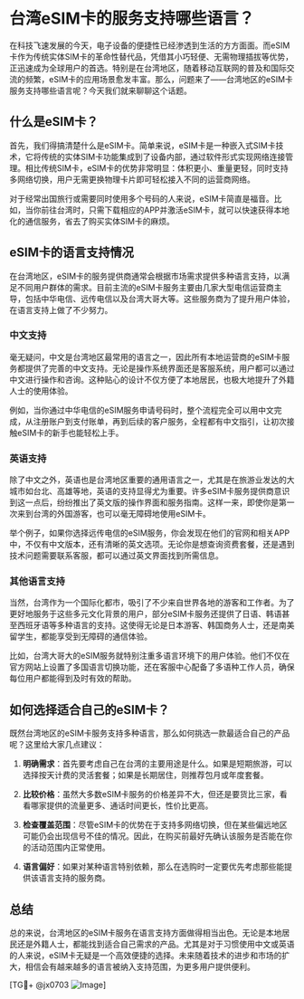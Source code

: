# 台湾eSIM卡的服务支持哪些语言？

在科技飞速发展的今天，电子设备的便捷性已经渗透到生活的方方面面。而eSIM卡作为传统实体SIM卡的革命性替代品，凭借其小巧轻便、无需物理插拔等优势，正迅速成为全球用户的首选。特别是在台湾地区，随着移动互联网的普及和国际交流的频繁，eSIM卡的应用场景愈发丰富。那么，问题来了——台湾地区的eSIM卡服务支持哪些语言呢？今天我们就来聊聊这个话题。

## 什么是eSIM卡？

首先，我们得搞清楚什么是eSIM卡。简单来说，eSIM卡是一种嵌入式SIM卡技术，它将传统的实体SIM卡功能集成到了设备内部，通过软件形式实现网络连接管理。相比传统SIM卡，eSIM卡的优势非常明显：体积更小、重量更轻，同时支持多网络切换，用户无需更换物理卡片即可轻松接入不同的运营商网络。

对于经常出国旅行或需要同时使用多个号码的人来说，eSIM卡简直是福音。比如，当你前往台湾时，只需下载相应的APP并激活eSIM卡，就可以快速获得本地化的通信服务，省去了购买实体SIM卡的麻烦。

## eSIM卡的语言支持情况

在台湾地区，eSIM卡的服务提供商通常会根据市场需求提供多种语言支持，以满足不同用户群体的需求。目前主流的eSIM卡服务主要由几家大型电信运营商主导，包括中华电信、远传电信以及台湾大哥大等。这些服务商为了提升用户体验，在语言支持上做了不少努力。

### 中文支持

毫无疑问，中文是台湾地区最常用的语言之一，因此所有本地运营商的eSIM卡服务都提供了完善的中文支持。无论是操作系统界面还是客服系统，用户都可以通过中文进行操作和咨询。这种贴心的设计不仅方便了本地居民，也极大地提升了外籍人士的使用体验。

例如，当你通过中华电信的eSIM服务申请号码时，整个流程完全可以用中文完成，从注册账户到支付账单，再到后续的客户服务，全程都有中文指引，让初次接触eSIM卡的新手也能轻松上手。

### 英语支持

除了中文之外，英语也是台湾地区重要的通用语言之一，尤其是在旅游业发达的大城市如台北、高雄等地，英语的支持显得尤为重要。许多eSIM卡服务提供商意识到这一点后，纷纷推出了英文版的操作界面和服务指南。这样一来，即使你是第一次来到台湾的外国游客，也可以毫无障碍地使用eSIM卡。

举个例子，如果你选择远传电信的eSIM服务，你会发现在他们的官网和相关APP中，不仅有中文版本，还有清晰的英文选项。无论你是想查询资费套餐，还是遇到技术问题需要联系客服，都可以通过英文界面找到所需信息。

### 其他语言支持

当然，台湾作为一个国际化都市，吸引了不少来自世界各地的游客和工作者。为了更好地服务于这些多元文化背景的用户，部分eSIM卡服务还提供了日语、韩语甚至西班牙语等多种语言的支持。这使得无论是日本游客、韩国商务人士，还是南美留学生，都能享受到无障碍的通信体验。

比如，台湾大哥大的eSIM服务就特别注重多语言环境下的用户体验。他们不仅在官方网站上设置了多国语言切换功能，还在客服中心配备了多语种工作人员，确保每位用户都能得到及时有效的帮助。

## 如何选择适合自己的eSIM卡？

既然台湾地区的eSIM卡服务支持多种语言，那么如何挑选一款最适合自己的产品呢？这里给大家几点建议：

1. **明确需求**：首先要考虑自己在台湾的主要用途是什么。如果是短期旅游，可以选择按天计费的灵活套餐；如果是长期居住，则推荐包月或年度套餐。
   
2. **比较价格**：虽然大多数eSIM卡服务的价格差异不大，但还是要货比三家，看看哪家提供的流量更多、通话时间更长，性价比更高。

3. **检查覆盖范围**：尽管eSIM卡的优势在于支持多网络切换，但在某些偏远地区可能仍会出现信号不佳的情况。因此，在购买前最好先确认该服务是否能在你的活动范围内正常使用。

4. **语言偏好**：如果对某种语言特别依赖，那么在选购时一定要优先考虑那些能提供该语言支持的服务商。

## 总结

总的来说，台湾地区的eSIM卡服务在语言支持方面做得相当出色。无论是本地居民还是外籍人士，都能找到适合自己需求的产品。尤其是对于习惯使用中文或英语的人来说，eSIM卡无疑是一个高效便捷的选择。未来随着技术的进步和市场的扩大，相信会有越来越多的语言被纳入支持范围，为更多用户提供便利。

[TG💪+ @jx0703 ![Image](https://github.com/user-attachments/assets/dbca1d08-cadb-493c-b0ec-ad6f7a83f270)]